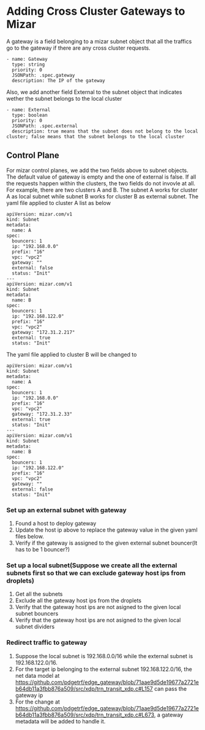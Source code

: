 # Adding Cross Cluster Gateways to Mizar

A gateway is a field belonging to a mizar subnet object that all the traffics go to the gateway if there are any cross cluster requests. 

```
- name: Gateway
  type: string
  priority: 0
  JSONPath: .spec.gateway
  description: The IP of the gateway
```

Also, we add another field External to the subnet object that indicates wether the subnet belongs to the local cluster

```
- name: External
  type: boolean
  priority: 0
  JSONPath: .spec.external
  description: true means that the subnet does not belong to the local cluster; false means that the subnet belongs to the local cluster
```

## Control Plane
For mizar control planes, we add the two fields above to subnet objects. The default value of gateway is empty and the one of external is false. If all the requests happen within the clusters, the two fields do not invovle at all.
For example, there are two clusters A and B. The subnet A works for cluster A as local subnet while subnet B works for cluster B as external subnet. The yaml file applied to cluster A list as below
```
apiVersion: mizar.com/v1
kind: Subnet
metadata:
  name: A
spec:
  bouncers: 1
  ip: "192.168.0.0"
  prefix: "16"
  vpc: "vpc2"
  gateway: ""
  external: false
  status: "Init"
---
apiVersion: mizar.com/v1
kind: Subnet
metadata:
  name: B
spec:
  bouncers: 1
  ip: "192.168.122.0"
  prefix: "16"
  vpc: "vpc2"
  gateway: "172.31.2.217"
  external: true
  status: "Init"
```  
The yaml file applied to cluster B will be changed to
```
apiVersion: mizar.com/v1
kind: Subnet
metadata:
  name: A
spec:
  bouncers: 1
  ip: "192.168.0.0"
  prefix: "16"
  vpc: "vpc2"
  gateway: "172.31.2.33"
  external: true
  status: "Init"
---
apiVersion: mizar.com/v1
kind: Subnet
metadata:
  name: B
spec:
  bouncers: 1
  ip: "192.168.122.0"
  prefix: "16"
  vpc: "vpc2"
  gateway: ""
  external: false
  status: "Init"
```  

### Set up an external subnet with gateway
1. Found a host to deploy gateway 
2. Update the host ip above to replace the gateway value in the given yaml files below. 
3. Verify if the gateway is assigned to the given external subnet bouncer(It has to be 1 bouncer?) 

### Set up a local subnet(Suppose we create all the external subnets first so that we can exclude gateway host ips from droplets)
1. Get all the subnets
2. Exclude all the gateway host ips from the droplets
3. Verify that the gateway host ips are not asigned to the given local subnet bouncers
4. Verify that the gateway host ips are not asigned to the given local subnet dividers

### Redirect traffic to gateway
1. Suppose the local subnet is 192.168.0.0/16 while the external subnet is 192.168.122.0/16. 
2. For the target ip belonging to the external subnet 192.168.122.0/16, the net data model at https://github.com/pdgetrf/edge_gateway/blob/71aae9d5de19677a2721eb64db11a3fbb876a509/src/xdp/trn_transit_xdp.c#L157 can pass the gateway ip
3. For the change at https://github.com/pdgetrf/edge_gateway/blob/71aae9d5de19677a2721eb64db11a3fbb876a509/src/xdp/trn_transit_xdp.c#L673, a gateway metadata will be added to handle it. 

